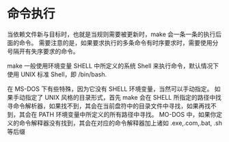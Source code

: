 # 命令执行

当依赖文件新与目标时，也就是当规则需要被更新时，make 会一条一条的执行后面的命令。
需要注意的是，如果要求执行的多条命令有时序要求时，需要使用分号隔开有失序要求的命令。

make 一般使用环境变量 SHELL 中所定义的系统 Shell 来执行命令，默认情况下使用 UNIX 标准 Shell，即 /bin/bash.

在 MS-DOS 下有些特殊，因为它没有 SHELL 环境变量，当然可以手动指定。
如果手动指定了 UNIX 风格的目录形式，首先 make 会在 SHELL 所指定的路径中找寻命令解析器，如果找不到，其会在当前盘符中的目录文件中寻找，如果再找不到，其会在 PATH 环境变量中所定义的所有路径中寻找。
MO-DOS 中，如果你定义的命令解释器没有找到，其会在对应的命令解释器加上诸如 .exe,.com,.bat, .sh 等后缀